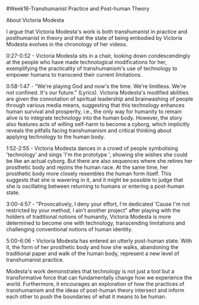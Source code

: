 #Week16-Transhumanist Practice and Post-human Theory

About Victoria Modesta

I argue that Victoria Modesta's work is both transhumanist in practice and posthumanist in theory and that the state of being embodied by Victoria Modesta evolves in the chronology of her videos.

0:27-0:52 - Victoria Modesta sits in a chair, looking down condescendingly at the people who have made technological modifications for her, exemplifying the practicality of transhumanism's use of technology to empower humans to transcend their current limitations.

0:58-1:47 - "We're playing God and now's the time. We're limitless. We're not confined. It's our future." (Lyrics). 
Victoria Modesta's modified abilities are given the connotation of spiritual leadership and brainwashing of people through various media means, suggesting that this technology enhances human survival and prosperity, i.e., the only way for humanity to remain alive is to integrate technology into the human body. However, the story also features acts of willing self-harm to become a cyborg, which implicitly reveals the pitfalls facing transhumanism and critical thinking about applying technology to the human body.

1:52-2:55 - Victoria Modesta dances in a crowd of people symbolising 'technology' and sings 'I'm the prototype ', showing she wishes she could be like an actual cyborg. But there are also sequences where she retires her prosthetic body and rejoins the human race. At the same time, her prosthetic body more closely resembles the human form itself. This suggests that she is wavering in it, and it might be possible to judge that she is oscillating between returning to humans or entering a post-human state.

3:00-4:57 - "Provocatively, I deny your effort, I'm dedicated 'Cause I'm not restricted by your method, I ain't another project" after playing with the holders of traditional notions of humanity, Victoria Modesta is more determined to become one with technology, transcending limitations and challenging conventional notions of human identity.

5:00-6:06 - Victoria Modesta has entered an utterly post-human state. With it, the form of her prosthetic body and how she walks, abandoning the traditional paper and walk of the human body, represent a new level of transhumanist practice.

Modesta's work demonstrates that technology is not just a tool but a transformative force that can fundamentally change how we experience the world. Furthermore, it encourages an exploration of how the practices of transhumanism and the ideas of post-human theory intersect and inform each other to push the boundaries of what it means to be human.
